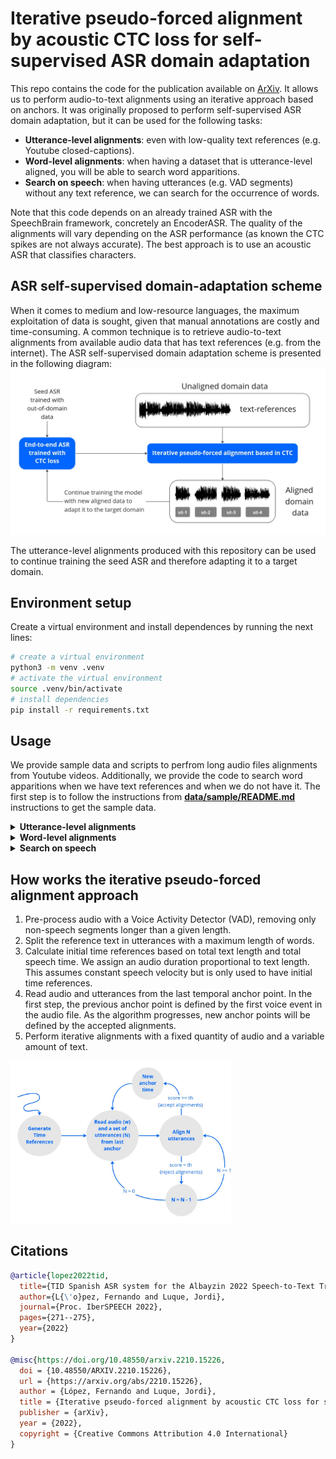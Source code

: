 # Iterative pseudo-forced alignment by acoustic CTC loss for self-supervised ASR domain adaptation

This repo contains the code for the publication available on [ArXiv](https://arxiv.org/abs/2210.15226). It allows us to perform audio-to-text alignments using an iterative approach based on anchors. It was originally proposed to perform self-supervised ASR domain adaptation, but it can be used for the following tasks:
- **Utterance-level alignments**: even with low-quality text references (e.g. Youtube closed-captions).
- **Word-level alignments**: when having a dataset that is utterance-level aligned, you will be able to search word apparitions.
- **Search on speech**: when having utterances (e.g. VAD segments) without any text reference, we can search for the occurrence of words.

Note that this code depends on an already trained ASR with the SpeechBrain framework, concretely an EncoderASR. The quality of the alignments will vary depending on the ASR performance (as known the CTC spikes are not always accurate). The best approach is to use an acoustic ASR that classifies characters.


## ASR self-supervised domain-adaptation scheme
When it comes to medium and low-resource languages, the maximum exploitation of data is sought, given that manual annotations are costly and time-consuming. A common technique is to retrieve audio-to-text alignments from available audio data that has text references (e.g. from the internet). The ASR self-supervised domain adaptation scheme is presented in the following diagram:
<img src="data/img/self-supervised_asr_domain_adaptation.jpg">

The utterance-level alignments produced with this repository can be used to continue training the seed ASR and therefore adapting it to a target domain.

## Environment setup

Create a virtual environment and install dependences by running the next lines:

``` bash
# create a virtual environment
python3 -m venv .venv
# activate the virtual environment
source .venv/bin/activate
# install dependencies
pip install -r requirements.txt
```

## Usage

We provide sample data and scripts to perfrom long audio files alignments from Youtube videos. Additionally, we provide the code to search word apparitions when we have text references and when we do not have it. The first step is to follow the instructions from [**data/sample/README.md**](data/sample/README.md) instructions to get the sample data.

<details><summary><strong>Utterance-level alignments</strong></summary><div>

The bash script <strong>align_utterances.sh</strong> is provided as example to perform audio-to-text alignments of long audio files using text references from Youtube.

Basic configuration of the alignment script is presented next:

```bash
alignment_name="benedetti" # alignment name, comment to use timestamp instead
tsv_path=data/sample/tsv/benedetti.tsv # source file with metadata
merge_files=true # merge aligned files in a single tsv
generate_vad_segments=true # put to false if already generated
generate_stm_results=true # generate stm files from tsv results
n_process=1 # number of processes to perform alignment, numbers bigger than 1 perform parallel alignment
```
</div></details>

<details><summary><strong>Word-level alignments</strong></summary><div>
The bash script <strong>align_words.sh</strong> is provided as example to perform audio-to-text alignments words that appear in the transcription of utterances. The file <strong>config/words.json</strong> must contain the wanted words. The process is done as follows: 
<ul>
  <li>Filter transcriptions that contain the wanted text configured in words.json</li>
  <li>Force-align the wanted text in all utterances.</li>
  <li>Filter alignments by confidence.</li>
</ul>


In this case, we will look for "mi amor" occurences. As it is an array, many words can be aligned.

```json
{
    "words": ["mi amor"]
}
```
Basic configuration of the alignment script is presented next:

```bash
config_file=config/words.json # json config file: contains an array with the wanted words
alignment_name="benedetti_words" # alignment name, comment to use timestamp instead
tsv_path=data/wip_benedetti/results/benedetti_aligned.tsv # source file with metadata
text_column="Transcription" # column name in tsv that contains the utterance text reference
```

</div></details>

<details><summary><strong>Search on speech</strong></summary><div>
This is not recommended unless you are sure that the spoken contains the wanted word. The process to retrieve the words is as follows:
<ul>
  <li>Force-align the wanted text in all utterances. As many utterances may not contain the wanted text, we will produce non-valid alignments.</li>
  <li>Filter alignments by confidence score beeing restictive. A value bigger than -1.0 (log-probabilities) is recommended.</li>
</ul>

As example, we provide the bash script <strong>search_on_speech.sh</strong> where you should configure source speech and wanted text:
```bash
# config zone
alignment_name="benedetti_sos" # alignment name, comment to use timestamp instead
tsv_path=data/wip_benedetti/results/benedetti_aligned.tsv # source file with metadata
speech_to_search="solo" # text that will be searched in all segments
```
</div></details>


## How works the iterative pseudo-forced alignment approach

1. Pre-process audio with a Voice Activity Detector (VAD), removing only non-speech segments longer than a given length.
2. Split the reference text in utterances with a maximum length of words.
3. Calculate initial time references based on total text length and total speech time. We assign an audio duration proportional
to text length. This assumes constant speech velocity but is only used to have initial time references.
4. Read audio and utterances from the last temporal anchor point. In the first step, the previous anchor point is defined by the first voice event in the audio file. As the algorithm progresses, new anchor points will be defined by the accepted alignments.
5. Perform iterative alignments with a fixed quantity of audio and a variable amount of text.

<img src="data/img/alignment_diagram.jpg" width="70%" height="70%">

## Citations

```bibtex
@article{lopez2022tid,
  title={TID Spanish ASR system for the Albayzin 2022 Speech-to-Text Transcription Challenge},
  author={L{\'o}pez, Fernando and Luque, Jordi},
  journal={Proc. IberSPEECH 2022},
  pages={271--275},
  year={2022}
}

@misc{https://doi.org/10.48550/arxiv.2210.15226,
  doi = {10.48550/ARXIV.2210.15226},
  url = {https://arxiv.org/abs/2210.15226},
  author = {López, Fernando and Luque, Jordi},
  title = {Iterative pseudo-forced alignment by acoustic CTC loss for self-supervised ASR domain adaptation},
  publisher = {arXiv},
  year = {2022},
  copyright = {Creative Commons Attribution 4.0 International}
}

```
